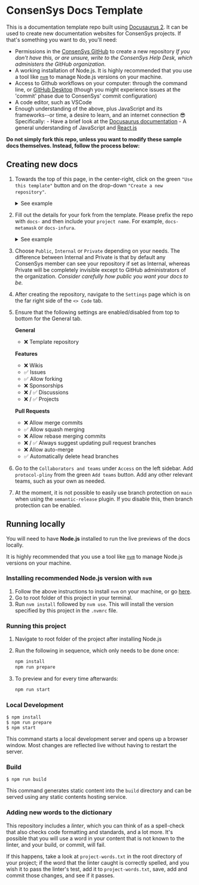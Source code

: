 # ConsenSys Docs Template

This is a documentation template repo built using [Docusaurus 2](https://docusaurus.io/). It can be used to create new documentation websites for ConsenSys projects. If that's something you want to do, you'll need:

- Permissions in the [ConsenSys GitHub](https://github.com/ConsenSys) to create a new repository _If you don't have this, or are unsure, write to the ConsenSys Help Desk, which administers the GitHub organization._
- A working installation of Node.js. It is highly recommended that you use a tool like [`nvm`](https://github.com/nvm-sh/nvm#installing-and-updating) to manage Node.js versions on your machine.
- Access to Github workflows on your computer: through the command line, or [GitHub Desktop](https://desktop.github.com/) (though you might experience issues at the 'commit' phase due to ConsenSys' commit configuration)
- A code editor, such as VSCode
- Enough understanding of the above, plus JavaScript and its frameworks--or time, a desire to learn, and an internet connection 😎 Specifically: - Have a brief look at the [Docusaurus documentation](https://docusaurus.io/docs) - A general understanding of JavaScript and [React.js](https://reactjs.org/)

**Do not simply fork this repo, unless you want to modify these sample docs themselves. Instead, follow the process below:**

## Creating new docs

1. Towards the top of this page, in the center-right, click on the green `"Use this template"` button and on the drop-down `"Create a new repository"`.

   <details>
     <summary>See example</summary>
     <div>
       <img
         src={require("./img/useThisTemplate.png").default}
         alt="useThisTemplate"
       />
     </div>
   </details>

2. Fill out the details for your fork from the template. Please prefix the repo with `docs-` and then include your `project name`. For example, `docs-metamask` or `docs-infura`.

   <details>
     <summary>See example</summary>
     <div>
       <img
         src={require("./img/createNewRepository.png").default}
         alt="createNewRepository"
       />
     </div>
   </details>

3. Choose `Public`, `Internal` or `Private` depending on your needs. The difference between Internal and Private is that by default any ConsenSys member can see your repository if set as Internal, whereas Private will be completely invisible except to GitHub administrators of the organization. _Consider carefully how public you want your docs to be._

4. After creating the repository, navigate to the `Settings` page which is on the far right side of the `<> Code` tab.

5. Ensure that the following settings are enabled/disabled from top to bottom for the General tab.

   **General**

   - ❌ Template repository

   **Features**

   - ❌ Wikis
   - ✅ Issues
   - ✅ Allow forking
   - ❌ Sponsorships
   - ❌ / ✅ Discussions
   - ❌ / ✅ Projects

   **Pull Requests**

   - ❌ Allow merge commits
   - ✅ Allow squash merging
   - ❌ Allow rebase merging commits
   - ❌ / ✅ Always suggest updating pull request branches
   - ❌ Allow auto-merge
   - ✅ Automatically delete head branches

6. Go to the `Collaborators and teams` under `Access` on the left sidebar. Add `protocol-pliny` from the green `Add teams` button. Add any other relevant teams, such as your own as needed.

7. At the moment, it is not possible to easily use branch protection on `main` when using the `semantic-release` plugin. If you disable this, then branch protection can be enabled.

## Running locally

You will need to have **Node.js** installed to run the live previews of the docs locally.

It is highly recommended that you use a tool like [`nvm`](https://github.com/nvm-sh/nvm#installing-and-updating) to manage Node.js versions on your machine.

### Installing recommended Node.js version with `nvm`

1. Follow the above instructions to install `nvm` on your machine, or go [here](https://github.com/nvm-sh/nvm#installing-and-updating).
2. Go to root folder of this project in your terminal.
3. Run `nvm install` followed by `nvm use`. This will install the version specified by this project in the `.nvmrc` file.

### Running this project

1. Navigate to root folder of the project after installing Node.js
2. Run the following in sequence, which only needs to be done once:

   ```bash
   npm install
   npm run prepare
   ```

3. To preview and for every time afterwards:
   ```bash
   npm run start
   ```

### Local Development

    $ npm install
    $ npm run prepare
    $ npm start

This command starts a local development server and opens up a browser window. Most changes are reflected live without having to restart the server.

### Build

    $ npm run build

This command generates static content into the `build` directory and can be served using any static contents hosting service.

### Adding new words to the dictionary

This repository includes a _linter_, which you can think of as a spell-check that also checks code formatting and standards, and a lot more. It's possible that you will use a word in your content that is not known to the linter, and your build, or commit, will fail.

If this happens, take a look at `project-words.txt` in the root directory of your project; if the word that the linter caught is correctly spelled, and you wish it to pass the linter's test, add it to `project-words.txt`, save, add and commit those changes, and see if it passes.
